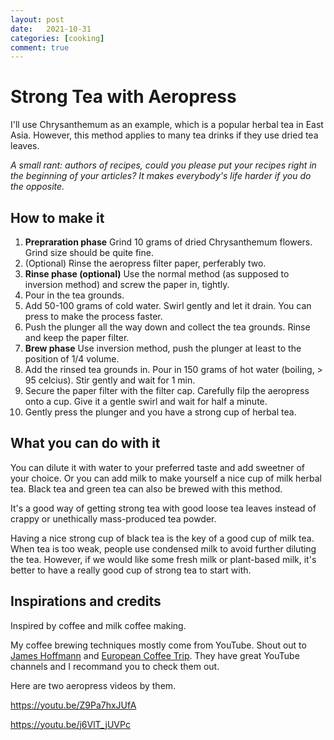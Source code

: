 ```yaml
---
layout: post
date:   2021-10-31
categories: [cooking]
comment: true
---
```


# Strong Tea with Aeropress

I'll use Chrysanthemum as an example, which is a popular herbal tea in
East Asia. However, this method
applies to many tea drinks if they use dried tea leaves.

*A small rant: authors of recipes, could you please put your recipes right in the beginning of your articles? It makes everybody's life harder if you do the opposite.*

## How to make it

1. **Prepraration phase** Grind 10 grams of dried Chrysanthemum flowers. Grind size should be quite fine.
2. (Optional) Rinse the aeropress filter paper, perferably two.
3. **Rinse phase (optional)** Use the normal method (as supposed to inversion method) and screw the paper in, tightly.
4. Pour in the tea grounds.
5. Add 50-100 grams of cold water. Swirl gently and let it drain. You can press to make the process faster.
6. Push the plunger all the way down and collect the tea grounds. Rinse and keep the paper filter.
7. **Brew phase** Use inversion method, push the plunger at least to the position of 1/4 volume.
8. Add the rinsed tea grounds in. Pour in 150 grams of hot water (boiling, > 95 celcius). Stir gently and wait for 1 min.
9. Secure the paper filter with the filter cap. Carefully filp the aeropress onto a cup. Give it a gentle swirl and wait for half a minute.
10. Gently press the plunger and you have a strong cup of herbal tea.

## What you can do with it 

You can dilute it with water to your preferred taste and add sweetner of your choice.
Or you can add milk to make yourself a nice cup of milk herbal tea.
Black tea and green tea can also be brewed with this method.

It's a good way of getting strong tea with good loose tea leaves
instead of crappy or unethically mass-produced tea powder.

Having a nice strong cup of black tea is the key of a good cup of
milk tea. When tea is too weak, people use condensed milk to avoid
further diluting the tea.
However, if we would like some fresh milk or plant-based milk,
it's better to have a really good cup of strong tea to start with.

## Inspirations and credits

Inspired by coffee and milk coffee making.

My coffee brewing techniques mostly come from YouTube. Shout out to [James Hoffmann](https://www.youtube.com/channel/UCMb0O2CdPBNi-QqPk5T3gsQ) and [European Coffee Trip](https://www.youtube.com/user/EuropeanCoffeeTrip).
They have great YouTube channels and I recommand you to check them out.

Here are two aeropress videos by them.

https://youtu.be/Z9Pa7hxJUfA

https://youtu.be/j6VlT_jUVPc